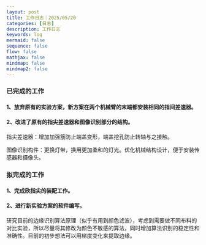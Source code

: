 ```yaml
---
layout: post
title: 工作日志｜2025/05/20
categories: [日志]
description: 工作日志
keywords: log
mermaid: false
sequence: false
flow: false
mathjax: false
mindmap: false
mindmap2: false
---
```

### 已完成的工作

#### 1、放弃原有的实验方案，新方案在两个机械臂的末端都安装相同的指间差速器。


#### 2、改进了原有的指尖差速器和图像识别部分的结构。
指尖差速器：增加加强筋防止端盖变形，端盖挖孔防止转轴与之接触。

图像识别构件：更换灯带，换用更加柔和的灯光。优化机械结构设计，便于安装传感器和摄像头。


### 拟完成的工作

#### 1、完成欣指尖的装配工作。


#### 2、进行新实验方案的软件编写。
研究目前的边缘识别算法原理（似乎有用到颜色滤波），考虑到需要做不同布料的对比实验，所以尽量将其修改为颜色不敏感的算法，同时增加算法识别的稳定性和准确性。目前的初步想法可以用梯度变化来提取边缘。

